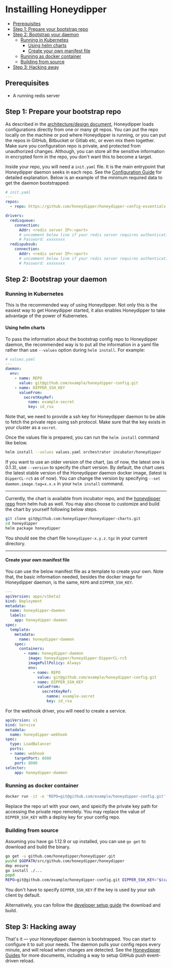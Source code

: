 # Instailling Honeydipper

<!-- toc -->

- [Prerequisites](#prerequisites)
- [Step 1: Prepare your bootstrap repo](#step-1-prepare-your-bootstrap-repo)
- [Step 2: Bootstrap your daemon](#step-2-bootstrap-your-daemon)
  * [Running in Kubernetes](#running-in-kubernetes)
    + [Using helm charts](#using-helm-charts)
    + [Create your own manifest file](#create-your-own-manifest-file)
  * [Running as docker container](#running-as-docker-container)
  * [Building from source](#building-from-source)
- [Step 3: Hacking away](#step-3-hacking-away)

<!-- tocstop -->

## Prerequisites

 * A running redis server

## Step 1: Prepare your bootstrap repo
As described in the [architecture/design document](../README.md), Honeydipper loads configurations directly from one or many git repos. You can put the repo locally on the machine or pod where Honeydipper is running, or you can put the repos in GitHub, Bitbucket or Gitlab etc, or even mix them together. Make sure you configuration repo is private, and protected from unauthorized changes. Although, you can store all the sensitive information in encrypted form in the repo, you don't want this to become a target.

Inside your repo, you will need a `init.yaml` file. It is the main entrypoint that Honeydipper daemon seeks in each repo. See the [Configuration Guide](./configuration.md) for detailed explanation. Below is an example of the minimum required data to get the daemon bootstrapped:

```yaml
# init.yaml
---
repos:
  - repo: https://github.com/honeydipper/honeydipper-config-essentials.git

drivers:
  redisqueue:
    connection:
      Addr: <redis server IP>:<port>
      # uncomment below line if your redis server requires authentication
      # Password: xxxxxxxx
  redispubsub:
    connection:
      Addr: <redis server IP>:<port>
      # uncomment below line if your redis server requires authentication
      # Password: xxxxxxxx
```

## Step 2: Bootstrap your daemon

### Running in Kubernetes

This is the recommended way of using Honeydipper. Not only this is the easiest way to get Honeydipper started, it also enables Honeydipper to take advantage of the power of Kubernetes.

#### Using helm charts

To pass the information about the bootstrap config repo to Honeydipper daemon, the recommended way is to put all the information in a yaml file rather than use `--values` option during `helm install`. For example:

```yaml
# values.yaml
---
daemon:
  env:
    - name: REPO
      value: git@github.com/example/honeydipper-config.git
    - name: DIPPER_SSH_KEY
      valueFrom:
        secretKeyRef:
          name: example-secret
          key: id_rsa
```

Note that, we need to provide a ssh key for Honeydipper daemon to be able to fetch the private repo using ssh protocol. Make sure that the key exists in your cluster as a `secret`.

Once the values file is prepared, you can run the `helm install` command like below.

```bash
helm install --values values.yaml orchestrator incubator/honeydipper
```

If you want to use an older version of the chart, (as of now, the latest one is 0.1.3), use `--version` to specify the chart version. By default, the chart uses the latest stable version of the Honeydipper daemon docker image, (latest is `DipperCL-rc5` as of now).  You can change the version by specifying `--set daemon.image.tag=x.x.x` in your `helm install` command.

---
Currently, the chart is available from incubator repo, and the [honeydipper repo](https://hub.helm.sh/charts/honeydipper/honeydipper) from helm hub as well. You may also choose to customize and build the chart by yourself following below steps.

```bash
git clone git@github.com:honeydipper/honeydipper-charts.git
cd honeydipper
helm package honeydipper
```
You should see the chart file `honeydipper-x.y.z.tgz` in your current directory.

---

#### Create your own manifest file

You can use the below manifest file as a template to create your own. Note that, the basic information needed, besides the docker image for Honeydipper daemon, is the same, `REPO` and `DIPPER_SSH_KEY`.

```yaml
---
apiVersion: apps/v1beta2
kind: Deployment
metadata:
  name: honeydipper-daemon
  labels:
    app: honeydipper-daemon
spec:
  template:
    metadata:
      name: honeydipper-daemon
    spec:
      containers:
        - name: honeydipper-daemon
          image: honeydipper/honeydipper:DipperCL-rc5
          imagePullPolicy: Always
          env:
            - name: REPO
              value: git@github.com/example/honeydipper-config.git
            - name: DIPPER_SSH_KEY
              valueFrom:
                secretKeyRef:
                  namne: example-secret
                  key: id_rsa
```

For the webhook driver, you will need to create a service.

```yaml
apiVersion: v1
kind: Service
metadata:
  name: honeydipper-webhook
spec:
  type: LoadBalancer
  ports:
  - name: webhook
    targetPort: 8080
    port: 8080
selector:
    app: honeydipper-daemon
```

### Running as docker container

```bash
docker run -it -e 'REPO=git@github.com/example/honeydipper-config.git' -e "DIPPER_SSH_KEY=$(cat ~/.ssh/id_rsa)"  honeydipper/honeydipper:DipperCL-rc5
```

Replace the repo url with your own, and speicify the private key path for accessing the private repo remotely. You may replace the value of `DIPPER_SSH_KEY` with a deploy key for your config repo.

### Building from source

Assuming you have go 1.12.9 or up installed, you can use `go get` to download and build the binary.

```bash
go get -u github.com/honeydipper/honeydipper.git
pushd $GOPATH/src/github.com/honeydipper/honeydipper
dep ensure
go install ./...
popd
REPO=git@github.com/example/honeydipper-config.git DIPPER_SSH_KEY="$(cat ~/.ssh/id_rsa)" honeydipper
```
You don't have to specify `DIPPER_SSH_KEY` if the key is used by your ssh client by default.

Alternatively, you can follow the [developer setup guide](./howtos/setup_local.md) the download and build.

## Step 3: Hacking away

That's it &mdash; your Honeydipper daemon is bootstrapped. You can start to configure it to suit your needs. The daemon pulls your config repos every minute, and will reload when changes are detected. See the [Honeydipper Guides](./README.md) for more documents, including a way to setup GitHub push event-driven reload.

